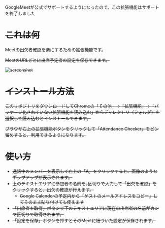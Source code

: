 GoogleMeetが公式でサポートするようになったので、この拡張機能はサポートを終了しました

<s>

# これは何
Meetの出欠者確認を楽にするための拡張機能です。

MeetのURLごとに出席予定者の設定を保存できます。

![screenshot](screenshot.png)

# インストール方法
このリポジトリをダウンロードしてChromeの「その他」→「拡張機能」→「パッケージ化されていない拡張機能を読み込む」からディレクトリ（フォルダ）を選択して読み込むとインストールできます。

ブラウザ右上の拡張機能ボタンをクリックして「Attendance Checker」をピン留めすると、利用できるようになります。

# 使い方
- 通話中のメンバーを表示して右上の「A」をクリックすると、画像のようなポップアップが表示されます。
- 上のテキストエリアに参加者の名前を`,`区切りで入力して「出欠を確認」をクリックすると、出欠の確認が行えます。
  - Google Calenderの予定内から「ゲストのメールアドレスをコピー」してそのまま貼り付けても使えます
- 「出席者を取得」ボタンで下のテキストエリアに現在の出席者の名前がカンマ区切りで取得されます。
- 「設定を保存」ボタンを押すとそのMeetに紐づいた設定が保存されます。
</s>
